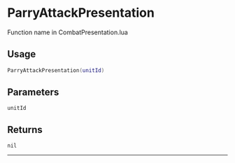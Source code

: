 # ParryAttackPresentation
Function name in CombatPresentation.lua
## Usage
```lua
ParryAttackPresentation(unitId)
```
## Parameters
`unitId`
## Returns
`nil`

---